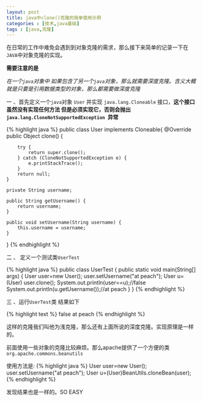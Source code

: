 ```yaml
---
layout: post
title: java中clone()克隆的简单使用示例
categories : [技术,java基础]
tags : [java,克隆] 
---
```



 在日常的工作中难免会遇到到对象克隆的需求，那么接下来简单的记录一下在`JAVA`中对象克隆的实现。

 **需要注意的是**

 *在一个`java`对象中 如果包含了另一个`java`对象，那么就需要深度克隆。含义大概就是只要是引用数据类型的对象，那么都需要做深度克隆*

一 、首先定义一个`java`对象 `User` 并实现 `java.lang.Cloneable` 接口，**这个接口虽然没有实现任何方法 但是必须实现它，否则会抛出`java.lang.CloneNotSupportedException
`异常**

{% highlight java %}
public class User  implements Cloneable{
	@Override
	public Object clone()  {

		try {
			return super.clone();
		} catch (CloneNotSupportedException e) {
			e.printStackTrace();
		}
		return null;
	}

	private String username;

	public String getUsername() {
		return username;
	}

	public void setUsername(String username) {
		this.username = username;
	}
	
}
{% endhighlight %}

二 、 定义一个测试类`UserTest`

{% highlight java %} 
public class UserTest {
	public static void main(String[] args) {
		User user=new User();
		user.setUsername("at peach");
		User u=(User) user.clone();
		System.out.println(user==u);//false
		System.out.println(u.getUsername());//at peach
	}
}
{% endhighlight %}

三 、运行`UserTest`类 结果如下

{% highlight text %} 
false
at peach
{% endhighlight %}

这样的克隆我们叫他为浅克隆，那么还有上面所说的深度克隆。实现原理是一样的。


前面使用一些对象的克隆比较麻烦。那么apache提供了一个方便的类`org.apache.commons.beanutils`

使用方法是:
{% highlight java %} 
User user=new User();
user.setUsername("at peach");
User u=(User)BeanUtils.cloneBean(user);
{% endhighlight %}

发现结果也是一样的。SO EASY
	



